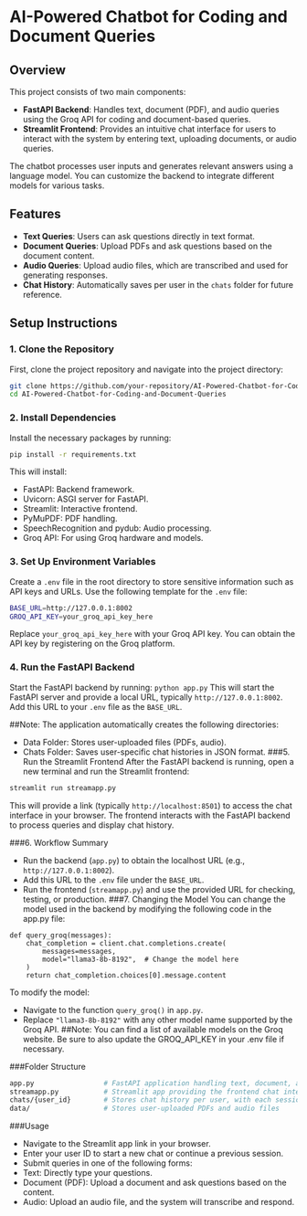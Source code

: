 # AI-Powered Chatbot for Coding and Document Queries

## Overview
This project consists of two main components:
- **FastAPI Backend**: Handles text, document (PDF), and audio queries using the Groq API for coding and document-based queries.
- **Streamlit Frontend**: Provides an intuitive chat interface for users to interact with the system by entering text, uploading documents, or audio queries.

The chatbot processes user inputs and generates relevant answers using a language model. You can customize the backend to integrate different models for various tasks.

## Features
- **Text Queries**: Users can ask questions directly in text format.
- **Document Queries**: Upload PDFs and ask questions based on the document content.
- **Audio Queries**: Upload audio files, which are transcribed and used for generating responses.
- **Chat History**: Automatically saves per user in the `chats` folder for future reference.

## Setup Instructions

### 1. Clone the Repository
First, clone the project repository and navigate into the project directory:
```bash
git clone https://github.com/your-repository/AI-Powered-Chatbot-for-Coding-and-Document-Queries.git
cd AI-Powered-Chatbot-for-Coding-and-Document-Queries
```
### 2. Install Dependencies
Install the necessary packages by running:
```bash
pip install -r requirements.txt
```
This will install:

- FastAPI: Backend framework.
- Uvicorn: ASGI server for FastAPI.
- Streamlit: Interactive frontend.
- PyMuPDF: PDF handling.
- SpeechRecognition and pydub: Audio processing.
- Groq API: For using Groq hardware and models.

### 3. Set Up Environment Variables
Create a ```.env``` file in the root directory to store sensitive information such as API keys and URLs. Use the following template for the ```.env``` file:
```bash
BASE_URL=http://127.0.0.1:8002
GROQ_API_KEY=your_groq_api_key_here
```
Replace ```your_groq_api_key_here``` with your Groq API key. You can obtain the API key by registering on the Groq platform.

### 4. Run the FastAPI Backend
Start the FastAPI backend by running:
```python app.py```
This will start the FastAPI server and provide a local URL, typically ```http://127.0.0.1:8002```. Add this URL to your ```.env``` file as the ```BASE_URL```.

##Note: The application automatically creates the following directories:

- Data Folder: Stores user-uploaded files (PDFs, audio).
- Chats Folder: Saves user-specific chat histories in JSON format.
###5. Run the Streamlit Frontend
After the FastAPI backend is running, open a new terminal and run the Streamlit frontend:

```bash
streamlit run streamapp.py
```
This will provide a link (typically ```http://localhost:8501```) to access the chat interface in your browser. The frontend interacts with the FastAPI backend to process queries and display chat history.

###6. Workflow Summary
- Run the backend (```app.py```) to obtain the localhost URL (e.g., ```http://127.0.0.1:8002```).
- Add this URL to the ```.env``` file under the ```BASE_URL```.
- Run the frontend (```streamapp.py```) and use the provided URL for checking, testing, or production.
###7. Changing the Model
You can change the model used in the backend by modifying the following code in the app.py file:

```
def query_groq(messages):
    chat_completion = client.chat.completions.create(
        messages=messages,
        model="llama3-8b-8192",  # Change the model here
    )
    return chat_completion.choices[0].message.content
```
To modify the model:

- Navigate to the function ```query_groq()``` in ```app.py```.
- Replace ```"llama3-8b-8192"``` with any other model name supported by the Groq API.
##Note: You can find a list of available models on the Groq website. Be sure to also update the GROQ_API_KEY in your .env file if necessary.

###Folder Structure
```bash
app.py                 # FastAPI application handling text, document, and audio queries
streamapp.py           # Streamlit app providing the frontend chat interface
chats/{user_id}        # Stores chat history per user, with each session saved as a separate JSON file
data/                  # Stores user-uploaded PDFs and audio files
```
###Usage
- Navigate to the Streamlit app link in your browser.
- Enter your user ID to start a new chat or continue a previous session.
- Submit queries in one of the following forms:
- Text: Directly type your questions.
- Document (PDF): Upload a document and ask questions based on the content.
- Audio: Upload an audio file, and the system will transcribe and respond.

